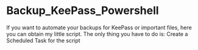# Backup_KeePass_Powershell
If you want to automate your backups for KeePass or important files, here you can obtain my little script.
The only thing you have to do is: Create a Scheduled Task for the script
